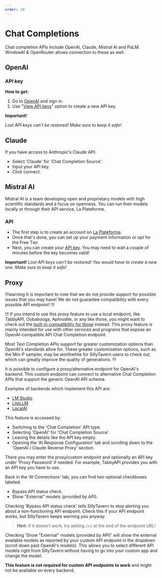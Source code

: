 ```yaml
---
order: 20
---
```

# Chat Completions

Chat completion APIs include OpenAI, Claude, Mistral AI and PaLM.
WindowAI & OpenRouter allows connection to these as well.

## OpenAI

### API key

**How to get:**

1. Go to [OpenAI](https://platform.openai.com/) and sign in.
2. Use "[View API keys](https://platform.openai.com/account/api-keys)" option to create a new API key.

**Important!**

*Lost API keys can't be restored! Make sure to keep it safe!*

## Claude

If you have access to Anthropic's Claude API:

- Select 'Claude' for 'Chat Completion Source'.
- Input your API key.
- Click connect.

## Mistral AI

Mistral AI is a team developing open and proprietary models with high scientific standards and a focus on openness. You can run their models locally or through their API service, La Plateforme.

### API

- The first step is to create an account on [La Plateforme](https://console.mistral.ai/).
- Once that's done, you can set up your payment information or opt for the Free Tier.
- Next, you can create your [API key](https://console.mistral.ai/api-keys/). You may need to wait a couple of minutes before the key becomes valid!

**Important!**
*Lost API keys can't be restored! You would have to create a new one. Make sure to keep it safe!*


## Proxy

!!!warning
It is important to note that we do not provide support for possible issues that you may have!
We do not guarantee compatibility with every possible API endpoint!
!!!

!!!
If you intend to use this proxy feature to use a local endpoint, like TabbyAPI, Oobabooga, Aphrodite, or any like those, you might want to check out the [built-in compatibility for those](https://docs.sillytavern.app/usage/api-connections/) instead. This proxy feature is mainly intended for use with other services and programs that expose an OpenAI-compatible API Chat Completion endpoint.

Most Text Completion APIs support far greater customization options than OpenAI's standards allow for. These greater customization options, such as the Min-P sampler, may be worthwhile for SillyTavern users to check out, which can greatly improve the quality of generations.
!!!

It is possible to configure a proxy/alternative endpoint for OpenAI's backend. This custom endpoint can connect to alternative Chat Completion APIs that support the generic OpenAI API schema.

Examples of backends which implement this API are:

* [LM Studio](https://lmstudio.ai/)
* [LiteLLM](https://litellm.ai/)
* [LocalAI](https://localai.io/)

This feature is accessed by:

- Switching to the 'Chat Completion' API type.
- Selecting 'OpenAI' for 'Chat Completion Source'.
- Leaving the details like the API key empty.
- Opening the 'AI Response Configuration' tab and scrolling down to the 'OpenAI / Claude Reverse Proxy' section.

There you may enter the proxy/custom endpoint and optionally an API key under 'Proxy Password' if needed.
For example, TabbyAPI provides you with an API key you have to use.

Back in the 'AI Connections' tab, you can find two optional checkboxes labeled:

- Bypass API status check.
- Show "External" models (provided by API).

Checking 'Bypass API status check' tells SillyTavern to stop alerting you about a non-functioning API endpoint. Check this if your API endpoint works, but SillyTavern keeps warning you anyway.

> **Hint:** If it doesn't work, try adding `/v1` at the end of the endpoint URL!

Checking 'Show "External" models (provided by API)' will show the external available models as reported by your custom API endpoint in the dropdown (scroll down past OpenAI's models). This allows you to select different API models right from SillyTavern without having to go into your custom app and change the model.

**This feature is not required for custom API endpoints to work** and might not be available on every backend.
